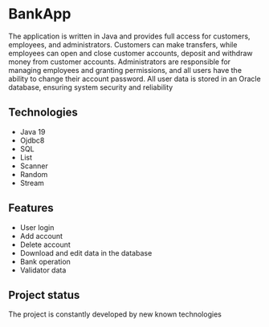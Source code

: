 # BankApp
The application is written in Java and provides full access for customers, employees, and 
administrators. Customers can make transfers, while employees can open and close 
customer accounts, deposit and withdraw money from customer accounts. Administrators 
are responsible for managing employees and granting permissions, and all users have the 
ability to change their account password. All user data is stored in an Oracle database, 
ensuring system security and reliability

## Technologies
- Java 19
- Ojdbc8
- SQL
- List
- Scanner
- Random
- Stream

## Features
- User login
- Add account
- Delete account
- Download and edit data in the database
- Bank operation
- Validator data

## Project status
The project is constantly developed by new known technologies
